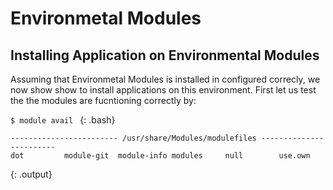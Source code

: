 # Environmetal Modules

## Installing Application on Environmental Modules

Assuming that Environmetal Modules is installed in configured correcly, we now show show to install applications on this environment. 
First let us test the the modules are  fucntioning correctly by:

`$ module avail `
{: .bash}

```
------------------------ /usr/share/Modules/modulefiles ------------------------
dot         module-git  module-info modules     null        use.own

```
{: .output}

